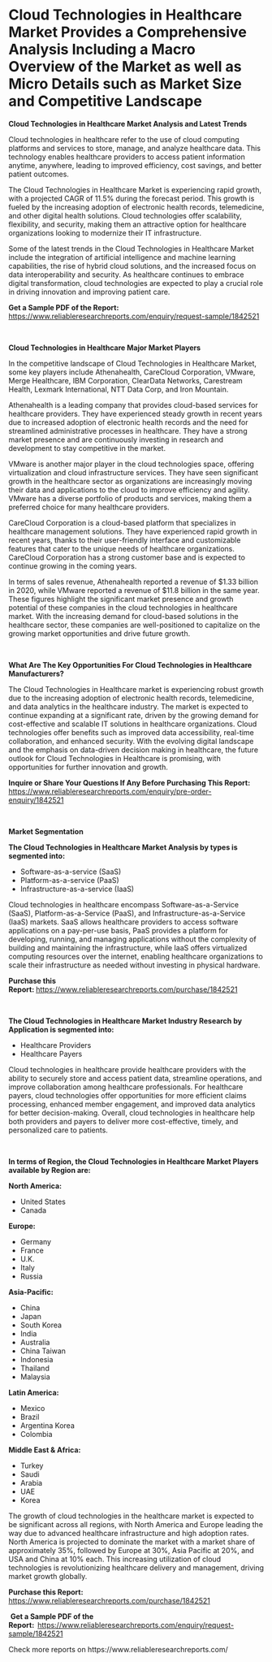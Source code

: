 <p><h1>Cloud Technologies in Healthcare Market Provides a Comprehensive Analysis Including a Macro Overview of the Market as well as Micro Details such as Market Size and Competitive Landscape</h1></p><p><strong>Cloud Technologies in Healthcare Market Analysis and Latest Trends</strong></p>
<p><p>Cloud technologies in healthcare refer to the use of cloud computing platforms and services to store, manage, and analyze healthcare data. This technology enables healthcare providers to access patient information anytime, anywhere, leading to improved efficiency, cost savings, and better patient outcomes. </p><p>The Cloud Technologies in Healthcare Market is experiencing rapid growth, with a projected CAGR of 11.5% during the forecast period. This growth is fueled by the increasing adoption of electronic health records, telemedicine, and other digital health solutions. Cloud technologies offer scalability, flexibility, and security, making them an attractive option for healthcare organizations looking to modernize their IT infrastructure.</p><p>Some of the latest trends in the Cloud Technologies in Healthcare Market include the integration of artificial intelligence and machine learning capabilities, the rise of hybrid cloud solutions, and the increased focus on data interoperability and security. As healthcare continues to embrace digital transformation, cloud technologies are expected to play a crucial role in driving innovation and improving patient care.</p></p>
<p><strong>Get a Sample PDF of the Report:&nbsp;</strong> <a href="https://www.reliableresearchreports.com/enquiry/request-sample/1842521">https://www.reliableresearchreports.com/enquiry/request-sample/1842521</a></p>
<p>&nbsp;</p>
<p><strong>Cloud Technologies in Healthcare Major Market Players</strong></p>
<p><p>In the competitive landscape of Cloud Technologies in Healthcare Market, some key players include Athenahealth, CareCloud Corporation, VMware, Merge Healthcare, IBM Corporation, ClearData Networks, Carestream Health, Lexmark International, NTT Data Corp, and Iron Mountain.</p><p>Athenahealth is a leading company that provides cloud-based services for healthcare providers. They have experienced steady growth in recent years due to increased adoption of electronic health records and the need for streamlined administrative processes in healthcare. They have a strong market presence and are continuously investing in research and development to stay competitive in the market.</p><p>VMware is another major player in the cloud technologies space, offering virtualization and cloud infrastructure services. They have seen significant growth in the healthcare sector as organizations are increasingly moving their data and applications to the cloud to improve efficiency and agility. VMware has a diverse portfolio of products and services, making them a preferred choice for many healthcare providers.</p><p>CareCloud Corporation is a cloud-based platform that specializes in healthcare management solutions. They have experienced rapid growth in recent years, thanks to their user-friendly interface and customizable features that cater to the unique needs of healthcare organizations. CareCloud Corporation has a strong customer base and is expected to continue growing in the coming years.</p><p>In terms of sales revenue, Athenahealth reported a revenue of $1.33 billion in 2020, while VMware reported a revenue of $11.8 billion in the same year. These figures highlight the significant market presence and growth potential of these companies in the cloud technologies in healthcare market. With the increasing demand for cloud-based solutions in the healthcare sector, these companies are well-positioned to capitalize on the growing market opportunities and drive future growth.</p></p>
<p>&nbsp;</p>
<p><strong>What Are The Key Opportunities For Cloud Technologies in Healthcare Manufacturers?</strong></p>
<p><p>The Cloud Technologies in Healthcare market is experiencing robust growth due to the increasing adoption of electronic health records, telemedicine, and data analytics in the healthcare industry. The market is expected to continue expanding at a significant rate, driven by the growing demand for cost-effective and scalable IT solutions in healthcare organizations. Cloud technologies offer benefits such as improved data accessibility, real-time collaboration, and enhanced security. With the evolving digital landscape and the emphasis on data-driven decision making in healthcare, the future outlook for Cloud Technologies in Healthcare is promising, with opportunities for further innovation and growth.</p></p>
<p><strong>Inquire or Share Your Questions If Any Before Purchasing This Report:</strong> <a href="https://www.reliableresearchreports.com/enquiry/pre-order-enquiry/1842521">https://www.reliableresearchreports.com/enquiry/pre-order-enquiry/1842521</a></p>
<p>&nbsp;</p>
<p><strong>Market Segmentation</strong></p>
<p><strong>The Cloud Technologies in Healthcare Market Analysis by types is segmented into:</strong></p>
<p><ul><li>Software-as-a-service (SaaS)</li><li>Platform-as-a-service (PaaS)</li><li>Infrastructure-as-a-service (IaaS)</li></ul></p>
<p><p>Cloud technologies in healthcare encompass Software-as-a-Service (SaaS), Platform-as-a-Service (PaaS), and Infrastructure-as-a-Service (IaaS) markets. SaaS allows healthcare providers to access software applications on a pay-per-use basis, PaaS provides a platform for developing, running, and managing applications without the complexity of building and maintaining the infrastructure, while IaaS offers virtualized computing resources over the internet, enabling healthcare organizations to scale their infrastructure as needed without investing in physical hardware.</p></p>
<p><strong>Purchase this Report:&nbsp;</strong><a href="https://www.reliableresearchreports.com/purchase/1842521">https://www.reliableresearchreports.com/purchase/1842521</a></p>
<p>&nbsp;</p>
<p><strong>The Cloud Technologies in Healthcare Market Industry Research by Application is segmented into:</strong></p>
<p><ul><li>Healthcare Providers</li><li>Healthcare Payers</li></ul></p>
<p><p>Cloud technologies in healthcare provide healthcare providers with the ability to securely store and access patient data, streamline operations, and improve collaboration among healthcare professionals. For healthcare payers, cloud technologies offer opportunities for more efficient claims processing, enhanced member engagement, and improved data analytics for better decision-making. Overall, cloud technologies in healthcare help both providers and payers to deliver more cost-effective, timely, and personalized care to patients.</p></p>
<p>&nbsp;</p>
<p><strong>In terms of Region, the Cloud Technologies in Healthcare Market Players available by Region are:</strong></p>
<p>
    <p> <strong> North America: </strong>
        <ul>
            <li>United States</li>
            <li>Canada</li>
        </ul>
        </p> 
    <p> <strong> Europe: </strong>
        <ul>
            <li>Germany</li>
            <li>France</li>
            <li>U.K.</li>
            <li>Italy</li>
            <li>Russia</li>
        </ul>
        </p> 
    <p> <strong> Asia-Pacific: </strong>
        <ul>
            <li>China</li>
            <li>Japan</li>
            <li>South Korea</li>
            <li>India</li>
            <li>Australia</li>
            <li>China Taiwan</li>
            <li>Indonesia</li>
            <li>Thailand</li>
            <li>Malaysia</li>
        </ul>
        </p> 
    <p> <strong> Latin America: </strong>
        <ul>
            <li>Mexico</li>
            <li>Brazil</li>
            <li>Argentina Korea</li>
            <li>Colombia</li>
        </ul>
        </p> 
    <p> <strong> Middle East & Africa: </strong>
        <ul>
            <li>Turkey</li>
            <li>Saudi</li>
            <li>Arabia</li>
            <li>UAE</li>
            <li>Korea</li>
        </ul>
    </p>
    </p>
<p><p>The growth of cloud technologies in the healthcare market is expected to be significant across all regions, with North America and Europe leading the way due to advanced healthcare infrastructure and high adoption rates. North America is projected to dominate the market with a market share of approximately 35%, followed by Europe at 30%, Asia Pacific at 20%, and USA and China at 10% each. This increasing utilization of cloud technologies is revolutionizing healthcare delivery and management, driving market growth globally.</p></p>
<p><strong>Purchase this Report: </strong><a href="https://www.reliableresearchreports.com/purchase/1842521">https://www.reliableresearchreports.com/purchase/1842521</a></p>
<p>&nbsp;<strong>Get a Sample PDF of the Report:&nbsp;&nbsp;</strong><a href="https://www.reliableresearchreports.com/enquiry/request-sample/1842521">https://www.reliableresearchreports.com/enquiry/request-sample/1842521</a></p>
<p><strong></strong></p>
<p>Check more reports on https://www.reliableresearchreports.com/</p>
